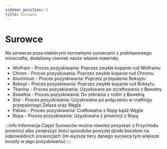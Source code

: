 ```yaml
---
sidebar_position: 6
title: Surowce
---
```


# Surowce
Na serwerze poza niektórymi normalnymi surowcami z podstawowego minecrafta, dodaliśmy również nasze własne materiały.
- Wolfram - Proces pozyskiwania: Poprzez zwykłe kopanie rud Wolframu
- Chrom - Proces pozyskiwania: Poprzez zwykłe kopanie rud Chromu
- Aluminium - Proces pozyskiwania: Poprzez przepalenie Boksytu
- Boksyt - Proces pozyskiwania: Poprzez zwykłe kopanie rud Boksytu
- Tkaniny - Proces pozyskiwania: Uzyskiwane po zcraftowaniu z Bawełny
- Bawełna - Proces pozyskiwania: Do zebrania z roślin z Bawełną
- Stal - Proces pozyskiwania: Uzyskiwalne po połączeniu w craftingu przepalonego Żelaza oraz Węgla
- Paliwo - Proces pozyskiwania: Craftowalne z Ropy bądź Węgla
- Ropa - Proces pozyskiwania: Uzyskiwana z prowincji z Ropą

:::info Informacja
Część Surowców można również pozyskać z Przychodu prowincji albo zwiększyć ilości sposobów powyżej dzieki boostom na odpowiednich prowincjach (im wyższe tiery danego surowca tym większe boosty w jego pozyskiwaniu)
:::
